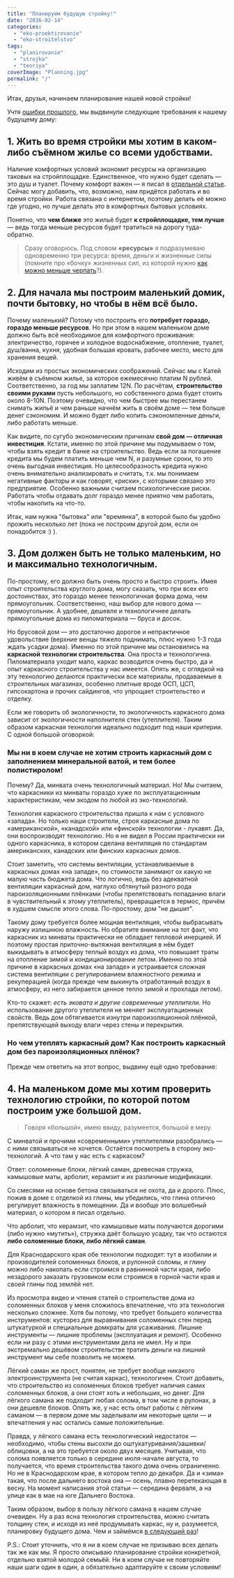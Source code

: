 ```yaml
---
title: "Планируем будущую стройку!"
date: "2016-02-14"
categories: 
  - "eko-proektirovanie"
  - "eko-stroitelstvo"
tags: 
  - "planirovanie"
  - "strojka"
  - "teoriya"
coverImage: "Planning.jpg"
permalink: "/"
---
```


Итак, друзья, начинаем планирование нашей новой стройки!

Учтя [ошибки прошлого](http://svobodaiznutri.ru/oshibki-nachinayuschih-ekostroitelei-1/), мы выдвинули следующие требования к нашему будущему дому:

## 1\. Жить во время стройки мы хотим в каком-либо съёмном жилье со всеми удобствами.

Наличие комфортных условий экономит ресурсы на организацию таковых на стройплощадке. Единственное, что нужно будет сделать — это душ и туалет. Почему комфорт важен — я писал в [отдельной статье](http://svobodaiznutri.ru/oshibki-nachinayuschih-ekostroitelei-1/). Сейчас могу добавить, что, возможно, нам придётся работать и во время стройки. Работа связана с интернетом, поэтому делать её можно где угодно, но лучше делать это в комфортных бытовых условиях.

Понятно, что **чем ближе** это жильё будет **к стройплощадке, тем лучше** — ведь тогда меньше ресурсов будет тратиться на дорогу туда-обратно.

> Сразу оговорюсь. Под словом **«ресурсы»** я подразумеваю одновременно три ресурса: время, деньги и жизненные силы (помните про «бочку» жизненных сил, из которой нужно [как можно меньше черпать](http://svobodaiznutri.ru/oshibki-nachinayuschih-ekostroitelei-1/)?).

## 2\. Для начала мы построим маленький домик, почти бытовку, но чтобы в нём всё было.

Почему маленький? Потому что построить его **потребует гораздо, гораздо меньше ресурсов**. Но при этом в нашем маленьком доме должно быть всё необходимое для комфортного проживания: электричество, горячее и холодное водоснабжение, отопление, туалет, душ/ванна, кухня, удобная большая кровать, рабочее место, место для хранения вещей.

Исходим из простых экономических соображений. Сейчас мы с Катей живём в съёмном жилье, за которое ежемесячно платим N рублей. Соответственно, за год мы заплатим 12N. По расчётам, **строительство своими руками** пусть небольшого, но собственного дома будет стоить около 8-10N. Поэтому очевидно, что чем быстрее мы перестанем снимать жильё и чем раньше начнём жить в своём доме — тем больше денег сэкономим. И можно будет либо копить сэкономленные деньги, либо работать меньше.

Как видите, по сугубо экономическим причинам **свой дом — отличная инвестиция**. Кстати, именно по этой причине мы подумываем о том, чтобы взять кредит в банке на строительство. Ведь если за погашение кредита мы будем платить меньше чем N, и разумные сроки, то это очень выгодная инвестиция. Но целесообразность кредита нужно очень внимательно анализировать и считать, т.к. мы понимаем негативные факторы и как говорят, «риски», с которыми связано это предприятие. Особенно важными считаем психологические риски. Работать чтобы отдавать долг гораздо менее приятно чем работать, чтобы накопить на что-то.

Итак, нам нужна "бытовка" или "времянка", в которой было бы удобно прожить несколько лет (пока не построим другой дом, если он понадобится :) ).

## 3\. Дом должен быть не только маленьким, но и максимально технологичным.

По-простому, его должно быть очень просто и быстро строить. Имея опыт строительства круглого дома, могу сказать, что при всех его достоинствах, это гораздо менее технологичная форма дома, чем прямоугольник. Соответственно, наш выбор для нового дома — прямоугольник. А удобнее, дешевле и технологичнее делать прямоугольные дома из пиломатериала — бруса и досок.

Но брусовой дом — это достаточно дорогое и непрактичное удовольствие (верхние венцы тяжело поднимать, плюс нужно 1-3 года ждать усадки дома). Именно по этой причине мы остановились на **каркасной технологии строительства**. Она проста и технологична. Пиломатериала уходит мало, каркас возводится очень быстро, да и опыт каркасного строительства у нас имеется. Опять же, с оглядкой на эту технологию делаются практически все материалы, продаваемые в строительных магазинах, особенно плитные вроде ОСП, ЦСП, гипсокартона и прочих сайдингов, что упрощает строительство и отделку.

Если же говорить об экологичности, то экологичность каркасного дома зависит от экологичности наполнителя стен (утеплителя). Таким образом каркасная технология идеально подходит под наши критерии. С одной большой оговоркой:

### Мы ни в коем случае не хотим строить каркасный дом с заполнением минеральной ватой, и тем более полистиролом!

Почему? Да, минвата очень технологичный материал. Но! Мы считаем, что каркасники из минваты гораздо хуже по эксплуатационным характеристикам, чем экодом по любой из эко-технологий.

Технология каркасного строительства пришла к нам с условного «запада». Но только наши строители, строя каркасные дома по «американской», «канадской» или «финской» технологии - лукавят. Да, они воспроизводят технологию. Но я не видел в России практически ни одного каркасника, в котором сделана вентиляция по стандартам американских, канадских или финских каркасных домов.

Стоит заметить, что системы вентиляции, устанавливаемые в каркасных домах «на западе», по стоимости занимают ох какую не малую часть бюджета дома. Что логично, ведь без адекватной вентиляции каркасный дом, наглухо обтянутый разного рода пароизоляционными плёнками (чтобы препятствовать попаданию влаги в чувствительный к этому утеплитель), превращается в термос, причём в худшем смысле этого слова. По-простому, дом "не дышит".

Такому дому требуется более мощная вентиляция, чтобы выбрасывать наружу излишнюю влажность. Но обратите внимание на тот факт, что каркасник из минваты практически не обладает тепловой инерцией. И поэтому простая приточно-вытяжная вентиляция в нём будет выкидывать в атмосферу теплый воздух из дома, что повышает траты на отопление зимой и кондиционирование летом. Именно по этой причине в каркасных домах «на западе» и устраивается сложная система вентиляции с регулированием влажностного режима и рекуперацией (когда прежде чем выкинуть отработанный воздух в атмосферу, из него забирается ценное тепло зимой и прохлада летом).

Кто-то скажет: _есть эковата и другие современные утеплители_. Но использование другого утеплителя не меняет эксплуатационных свойств. Ведь дом обтягивается изнутри пароизоляционной плёнкой, препятствующей выходу влаги через стены и перекрытия.

### Но чем утеплять каркасный дом? Как построить каркасный дом без пароизоляционных плёнок?

Прежде чем ответить на этот вопрос, выдвину ещё одно требование:

## 4\. На маленьком доме мы хотим проверить технологию стройки, по которой потом построим уже большой дом.

> Говоря «большой», имею ввиду, разумеется, большой в меру.

С минватой и прочими «современными» утеплителями разобрались — с ними связываться не хочется. Остаётся посмотреть в сторону эко-технологий. А что там у нас есть с каркасом?

Ответ: соломенные блоки, лёгкий саман, древесная стружка, камышовые маты, арболит, керамзит и их различные модификации.

Со смесями на основе бетона связываться не охота, да и дорого. Плюс, пожив в доме с отделкой из глины, мы убедились, что глина отлично регулирует влажность в помещении. Да и вообще это волшебный материал, о котором я писал отдельно.

Что арболит, что керамзит, что камышовые маты получаются дорогими (либо нужно «мутить»), стружка даёт большую усадку, так что остаются **либо соломенные блоки, либо лёгкий саман**.

Для Краснодарского края обе технологии подходят: тут в изобилии и производителей соломенных блоков, и рулонной соломы, и глину можно либо накопать если строимся в равнинной части края, либо незадорого заказать грузовиком если строимся в горной части края и своей глины под землёй нет.

Из просмотра видео и чтения статей о строительстве дома из соломенных блоков у меня сложилось впечатление, что эта технология несколько сложнее. Хотя бы потому, что требует большего количества инструментов: кусторез для выравнивания соломенных стен перед штукатуркой и специальные домкраты для усаживания. Лишние инструменты — лишние проблемы (эксплуатация и ремонт). Особенно если ни разу с этими инструментами дела не имел. Ну и при экстремально дешёвом строительстве тратить деньги на лишний инструмент мы себе позволить не можем.

Лёгкий саман же прост, понятен, не требует вообще никакого электроинструмента (не считая каркас), технологичен. Стоит добавить, что строительство из соломенных блоков требует наличия самих соломенных блоков, а они стоят хоть и небольших, но денег. Для лёгкого самана же подходит любая солома, в том числе в рулонах, а они дешевле блоков. Опять же, у нас есть опыт работы с лёгким саманом — в первом доме мы заделывали им некоторые щели — и впечатления у нас остались самые положительные.

Правда, у лёгкого самана есть технологический недостаток — необходимо, чтобы стены высохли до оштукатуривания/зашивки/облицовки, а на это требуется около двух месяцев. Учитывая, что солома появляется только в середине июля-начале августа, то получается, что время строительства такого дома очень ограниченно. Но не в Краснодарском крае, в котором тепло до декабря. Да и «зима» такая, что после дальнего востока она — осень, плавно перетекающая в весну. На момент написания этой статьи — середина ферваля, а на улице как в мае на юге Дальнего Востока.

Таким образом, выбор в пользу лёгкого самана в нашем случае очевиден. Ну а раз ясна технология строительства, можно считать толщину стен, и исходя из неё продумывать каркас, ну и, разумеется, планировку будущего дома. Чем и займёмся [в следующий раз](http://svobodaiznutri.ru/razmyshleniya-ob-osp-zhilom-prostranstve-otoplenii-i-lyogkom-samane/)!

P.S.: Стоит уточнить, что я ни в коем случае не призываю всех делать так же как мы. Я просто описываю планирование стройки конкретной, отдельно взятой молодой семьёй. Ни в коем случае не повторяйте наши шаги один в один, а обязательно адаптируйте к своим условиям!
